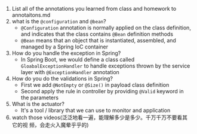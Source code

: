 1.  List all of the annotations you learned from class and homework to
    annotaitons.md
2.  what is the `@configuration` and `@bean`?
    * `@Configuration` annotation is normally applied on the class definition, and indicates that the class contains
        `@Bean` definition methods
    * `@Bean` means that an object that is instantiated, assembled, and managed by a Spring IoC container
3.  How do you handle the exception in Spring?
    * In Spring Boot, we would define a class called `GloabalExceptionHandler` to handle exceptions thrown by the service
      layer with `@ExceptionHandler` annotation
4.  How do you do the validations in Spring?
    * First we add `@NotEmpty` or `@Size()` in payload class definition
    * Second apply the rule in controller by providing `@Valid` keyword in the parameters
5.  What is the actuator?
    * It's a tool / library that we can use to monitor and application
6.  watch those videos(泛泛地看一遍，能理解多少是多少。千万千万不要看其它的视
    频，会走火入魔晕乎乎的)